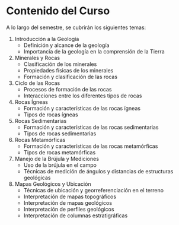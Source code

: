 # Contenido del Curso

A lo largo del semestre, se cubrirán los siguientes temas:

1. Introducción a la Geología
    - Definición y alcance de la geología
    - Importancia de la geología en la comprensión de la Tierra
2. Minerales y Rocas
    - Clasificación de los minerales
    - Propiedades físicas de los minerales
    - Formación y clasificación de las rocas
3. Ciclo de las Rocas
    - Procesos de formación de las rocas
    - Interacciones entre los diferentes tipos de rocas
4. Rocas Ígneas
    - Formación y características de las rocas ígneas
    - Tipos de rocas ígneas
5. Rocas Sedimentarias
    - Formación y características de las rocas sedimentarias
    - Tipos de rocas sedimentarias
6. Rocas Metamórficas
    - Formación y características de las rocas metamórficas
    - Tipos de rocas metamórficas
7. Manejo de la Brújula y Mediciones
    - Uso de la brújula en el campo
    - Técnicas de medición de ángulos y distancias de estructuras geológicas
8. Mapas Geológicos y Ubicación
    - Técnicas de ubicación y georreferenciación en el terreno
    - Interpretación de mapas topográficos
    - Interpretación de mapas geológicos
    - Interpretación de perfiles geológicos
    - Interpretación de columnas estratigráficas

